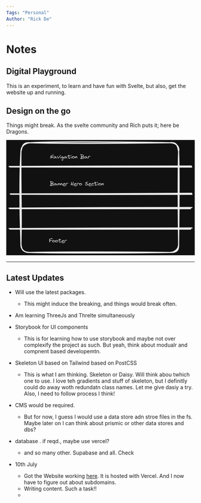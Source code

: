 ```yaml
---
Tags: "Personal"
Author: "Rick De"
---
```

# Notes

## Digital Playground

This is an experiment, to learn and have fun with Svelte, but also, get the website up and running.

## Design on the go

Things might break. As the svelte community and Rich puts it; here be Dragons.

![Showing Single Page WireFrame Layout](./static/diagram.excalidraw.png)


---

## Latest Updates 


- Will use the latest packages.
    - This might induce the breaking, and things would break often.

- Am learning ThreeJs and Threlte simultaneously

- Storybook for UI components
    - This is for learning how to use storybook and maybe not over complexify the project as such. But yeah, think about modualr and compnent based developemtn.

- Skeleton UI based on Tailwind based on PostCSS
    - This is what I am thinking. Skeleton or Daisy. Will think abou twhich one to use. I love teh gradients and stuff of skeleton, but I definitly could do away woth redundatn class names. Let me give dasiy a try. Also, I need to follow process I think!
    
- CMS would be required.
    - But for now, I guess I would use a data store adn stroe files in the fs. Maybe later on I can think about prismic or other data stores and dbs? 

- database . if reqd., maybe use vercel?
    - and so many other. Supabase and all. Check

- 10th July
    - Got the Website working [here](https://rdtect.xyz). It is hosted with Vercel. And I now have to figure out about subdomains.
    - Writing content. Such a task!!
    - 